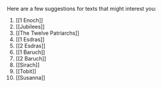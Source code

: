 Here are a few suggestions for texts that might interest you:
1. [[1 Enoch]]
2. [[Jubilees]]
3. [[The Twelve Patriarchs]]
4. [[1 Esdras]]
5. [[2 Esdras]]
6. [[1 Baruch]]
7. [[2 Baruch]]
8. [[Sirach]]
9. [[Tobit]]
10. [[Susanna]]